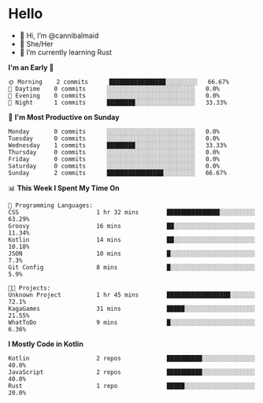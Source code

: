 # Hello
- 👋 Hi, I’m @cannibalmaid
- 👀 She/Her
- 🌱 I’m currently learning Rust

<!--START_SECTION:waka-->
**I'm an Early 🐤** 

```text
🌞 Morning    2 commits      ████████████████░░░░░░░░░   66.67% 
🌆 Daytime    0 commits      ░░░░░░░░░░░░░░░░░░░░░░░░░   0.0% 
🌃 Evening    0 commits      ░░░░░░░░░░░░░░░░░░░░░░░░░   0.0% 
🌙 Night      1 commits      ████████░░░░░░░░░░░░░░░░░   33.33%

```
📅 **I'm Most Productive on Sunday** 

```text
Monday       0 commits      ░░░░░░░░░░░░░░░░░░░░░░░░░   0.0% 
Tuesday      0 commits      ░░░░░░░░░░░░░░░░░░░░░░░░░   0.0% 
Wednesday    1 commits      ████████░░░░░░░░░░░░░░░░░   33.33% 
Thursday     0 commits      ░░░░░░░░░░░░░░░░░░░░░░░░░   0.0% 
Friday       0 commits      ░░░░░░░░░░░░░░░░░░░░░░░░░   0.0% 
Saturday     0 commits      ░░░░░░░░░░░░░░░░░░░░░░░░░   0.0% 
Sunday       2 commits      ████████████████░░░░░░░░░   66.67%

```


📊 **This Week I Spent My Time On** 

```text
💬 Programming Languages: 
CSS                      1 hr 32 mins        ███████████████░░░░░░░░░░   63.29% 
Groovy                   16 mins             ██░░░░░░░░░░░░░░░░░░░░░░░   11.34% 
Kotlin                   14 mins             ██░░░░░░░░░░░░░░░░░░░░░░░   10.18% 
JSON                     10 mins             █░░░░░░░░░░░░░░░░░░░░░░░░   7.3% 
Git Config               8 mins              █░░░░░░░░░░░░░░░░░░░░░░░░   5.9%

🐱‍💻 Projects: 
Unknown Project          1 hr 45 mins        ██████████████████░░░░░░░   72.1% 
KagaGames                31 mins             █████░░░░░░░░░░░░░░░░░░░░   21.55% 
WhatToDo                 9 mins              █░░░░░░░░░░░░░░░░░░░░░░░░   6.36%

```

**I Mostly Code in Kotlin** 

```text
Kotlin                   2 repos             ██████████░░░░░░░░░░░░░░░   40.0% 
JavaScript               2 repos             ██████████░░░░░░░░░░░░░░░   40.0% 
Rust                     1 repo              █████░░░░░░░░░░░░░░░░░░░░   20.0%

```



<!--END_SECTION:waka-->
